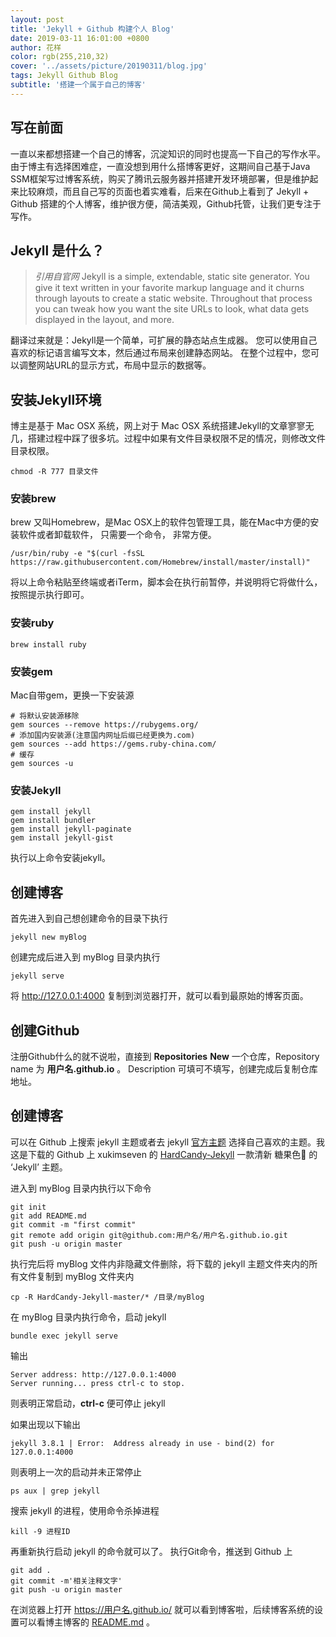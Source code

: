 ```yaml
---
layout: post
title: 'Jekyll + Github 构建个人 Blog'
date: 2019-03-11 16:01:00 +0800
author: 花样
color: rgb(255,210,32)
cover: '../assets/picture/20190311/blog.jpg'
tags: Jekyll Github Blog
subtitle: '搭建一个属于自己的博客'
---
```

## 写在前面

一直以来都想搭建一个自己的博客，沉淀知识的同时也提高一下自己的写作水平。由于博主有选择困难症，一直没想到用什么搭博客更好，这期间自己基于Java SSM框架写过博客系统，购买了腾讯云服务器并搭建开发环境部署，但是维护起来比较麻烦，而且自己写的页面也着实难看，后来在Github上看到了 Jekyll + Github 搭建的个人博客，维护很方便，简洁美观，Github托管，让我们更专注于写作。

## Jekyll 是什么？

> _引用自官网_
> Jekyll is a simple, extendable, static site generator. You give it text written in your favorite markup language and it churns through layouts to create a static website. Throughout that process you can tweak how you want the site URLs to look, what data gets displayed in the layout, and more.

翻译过来就是：Jekyll是一个简单，可扩展的静态站点生成器。 您可以使用自己喜欢的标记语言编写文本，然后通过布局来创建静态网站。 在整个过程中，您可以调整网站URL的显示方式，布局中显示的数据等。

## 安装Jekyll环境

博主是基于 Mac OSX 系统，网上对于 Mac OSX 系统搭建Jekyll的文章寥寥无几，搭建过程中踩了很多坑。过程中如果有文件目录权限不足的情况，则修改文件目录权限。

```
chmod -R 777 目录文件
```

### 安装brew

brew 又叫Homebrew，是Mac OSX上的软件包管理工具，能在Mac中方便的安装软件或者卸载软件， 只需要一个命令， 非常方便。

```
/usr/bin/ruby -e "$(curl -fsSL https://raw.githubusercontent.com/Homebrew/install/master/install)"
```


将以上命令粘贴至终端或者iTerm，脚本会在执行前暂停，并说明将它将做什么，按照提示执行即可。

### 安装ruby

```
brew install ruby
```

### 安装gem

Mac自带gem，更换一下安装源

```
# 将默认安装源移除
gem sources --remove https://rubygems.org/
# 添加国内安装源(注意国内网址后缀已经更换为.com)
gem sources --add https://gems.ruby-china.com/
# 缓存
gem sources -u 
```

### 安装Jekyll

```
gem install jekyll
gem install bundler
gem install jekyll-paginate
gem install jekyll-gist
```
执行以上命令安装jekyll。

## 创建博客

首先进入到自己想创建命令的目录下执行

```
jekyll new myBlog
```

创建完成后进入到 myBlog 目录内执行

```
jekyll serve
```

将 http://127.0.0.1:4000 复制到浏览器打开，就可以看到最原始的博客页面。

## 创建Github

注册Github什么的就不说啦，直接到 **Repositories** **New** 一个仓库，Repository name 为 **用户名.github.io** 。
Description 可填可不填写，创建完成后复制仓库地址。

## 创建博客

可以在 Github 上搜索 jekyll 主题或者去 jekyll [官方主题](http://jekyllthemes.org/) 选择自己喜欢的主题。我这是下载的 Github 上 xukimseven 的 [HardCandy-Jekyll](https://github.com/xukimseven/HardCandy-Jekyll) 一款清新 糖果色🍬 的 ‘Jekyll’ 主题。

进入到 myBlog 目录内执行以下命令

```
git init
git add README.md
git commit -m "first commit"
git remote add origin git@github.com:用户名/用户名.github.io.git
git push -u origin master
```

执行完后将 myBlog 文件内非隐藏文件删除，将下载的 jekyll 主题文件夹内的所有文件复制到 myBlog 文件夹内

```
cp -R HardCandy-Jekyll-master/* /目录/myBlog
```

在 myBlog 目录内执行命令，启动 jekyll

```
bundle exec jekyll serve
```

输出

```
Server address: http://127.0.0.1:4000
Server running... press ctrl-c to stop.
```

则表明正常启动，**ctrl-c** 便可停止 jekyll 

如果出现以下输出

```
jekyll 3.8.1 | Error:  Address already in use - bind(2) for 127.0.0.1:4000
```

则表明上一次的启动并未正常停止

```
ps aux | grep jekyll
```
搜索 jekyll 的进程，使用命令杀掉进程

```
kill -9 进程ID
```
再重新执行启动 jekyll 的命令就可以了。
执行Git命令，推送到 Github 上

```
git add .
git commit -m'相关注释文字'
git push -u origin master
```

在浏览器上打开 https://用户名.github.io/ 就可以看到博客啦，后续博客系统的设置可以看博主博客的 [README.md](https://github.com/fengfl/fengfl.github.io) 。